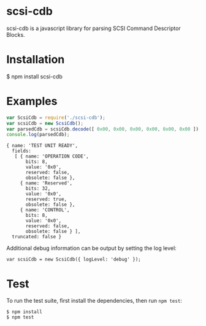 scsi-cdb
========

scsi-cdb is a javascript library for parsing SCSI Command Descriptor Blocks.

Installation
============

$ npm install scsi-cdb

Examples
========

```javascript
var ScsiCdb = require('./scsi-cdb');
var scsiCdb = new ScsiCdb();
var parsedCdb = scsiCdb.decode([ 0x00, 0x00, 0x00, 0x00, 0x00, 0x00 ]);
console.log(parsedCdb);
```
```
{ name: 'TEST UNIT READY',
  fields: 
   [ { name: 'OPERATION CODE',
       bits: 8,
       value: '0x0',
       reserved: false,
       obsolete: false },
     { name: 'Reserved',
       bits: 32,
       value: '0x0',
       reserved: true,
       obsolete: false },
     { name: 'CONTROL',
       bits: 8,
       value: '0x0',
       reserved: false,
       obsolete: false } ],
  truncated: false }
```

Additional debug information can be output by setting the log level:

```
var scsiCdb = new ScsiCdb({ logLevel: 'debug' });
```

Test
====

To run the test suite, first install the dependencies, then run `npm test`:

```
$ npm install
$ npm test
```

